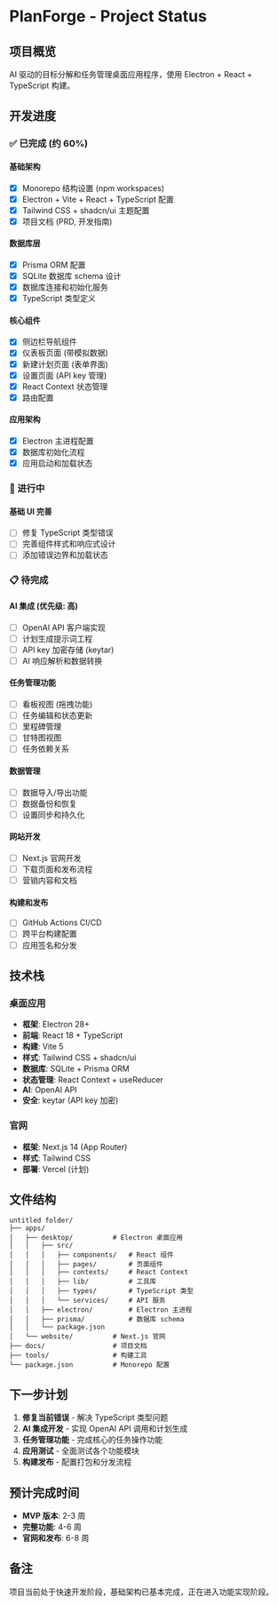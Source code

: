 # PlanForge - Project Status

## 项目概览

AI 驱动的目标分解和任务管理桌面应用程序，使用 Electron + React + TypeScript 构建。

## 开发进度

### ✅ 已完成 (约 60%)

#### 基础架构

- [x] Monorepo 结构设置 (npm workspaces)
- [x] Electron + Vite + React + TypeScript 配置
- [x] Tailwind CSS + shadcn/ui 主题配置
- [x] 项目文档 (PRD, 开发指南)

#### 数据库层

- [x] Prisma ORM 配置
- [x] SQLite 数据库 schema 设计
- [x] 数据库连接和初始化服务
- [x] TypeScript 类型定义

#### 核心组件

- [x] 侧边栏导航组件
- [x] 仪表板页面 (带模拟数据)
- [x] 新建计划页面 (表单界面)
- [x] 设置页面 (API key 管理)
- [x] React Context 状态管理
- [x] 路由配置

#### 应用架构

- [x] Electron 主进程配置
- [x] 数据库初始化流程
- [x] 应用启动和加载状态

### 🚧 进行中

#### 基础 UI 完善

- [ ] 修复 TypeScript 类型错误
- [ ] 完善组件样式和响应式设计
- [ ] 添加错误边界和加载状态

### 📋 待完成

#### AI 集成 (优先级: 高)

- [ ] OpenAI API 客户端实现
- [ ] 计划生成提示词工程
- [ ] API key 加密存储 (keytar)
- [ ] AI 响应解析和数据转换

#### 任务管理功能

- [ ] 看板视图 (拖拽功能)
- [ ] 任务编辑和状态更新
- [ ] 里程碑管理
- [ ] 甘特图视图
- [ ] 任务依赖关系

#### 数据管理

- [ ] 数据导入/导出功能
- [ ] 数据备份和恢复
- [ ] 设置同步和持久化

#### 网站开发

- [ ] Next.js 官网开发
- [ ] 下载页面和发布流程
- [ ] 营销内容和文档

#### 构建和发布

- [ ] GitHub Actions CI/CD
- [ ] 跨平台构建配置
- [ ] 应用签名和分发

## 技术栈

### 桌面应用

- **框架**: Electron 28+
- **前端**: React 18 + TypeScript
- **构建**: Vite 5
- **样式**: Tailwind CSS + shadcn/ui
- **数据库**: SQLite + Prisma ORM
- **状态管理**: React Context + useReducer
- **AI**: OpenAI API
- **安全**: keytar (API key 加密)

### 官网

- **框架**: Next.js 14 (App Router)
- **样式**: Tailwind CSS
- **部署**: Vercel (计划)

## 文件结构

```
untitled folder/
├── apps/
│   ├── desktop/          # Electron 桌面应用
│   │   ├── src/
│   │   │   ├── components/   # React 组件
│   │   │   ├── pages/        # 页面组件
│   │   │   ├── contexts/     # React Context
│   │   │   ├── lib/          # 工具库
│   │   │   ├── types/        # TypeScript 类型
│   │   │   └── services/     # API 服务
│   │   ├── electron/         # Electron 主进程
│   │   ├── prisma/           # 数据库 schema
│   │   └── package.json
│   └── website/          # Next.js 官网
├── docs/                 # 项目文档
├── tools/                # 构建工具
└── package.json          # Monorepo 配置
```

## 下一步计划

1. **修复当前错误** - 解决 TypeScript 类型问题
2. **AI 集成开发** - 实现 OpenAI API 调用和计划生成
3. **任务管理功能** - 完成核心的任务操作功能
4. **应用测试** - 全面测试各个功能模块
5. **构建发布** - 配置打包和分发流程

## 预计完成时间

- **MVP 版本**: 2-3 周
- **完整功能**: 4-6 周
- **官网和发布**: 6-8 周

## 备注

项目当前处于快速开发阶段，基础架构已基本完成，正在进入功能实现阶段。
